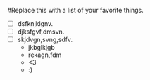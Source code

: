 #Replace this with a list of your favorite things.

- [ ] dsfknjklgnv.
- [ ] djksfgvf,dmsvn.
- [ ] skjdvgn,svng,sdfv.
  - jkbglkjgb
  - rekagn,fdm
  - <3
  - :)
